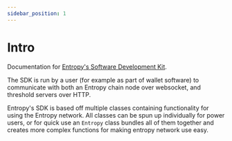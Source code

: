 ```yaml
---
sidebar_position: 1
---
```


# Intro

Documentation for [Entropy's Software Development Kit](https://github.com/entropyxyz/entropy-js).

The SDK is run by a user (for example as part of wallet software) to communicate with both an Entropy chain node over websocket, and threshold servers over HTTP.

Entropy's SDK is based off multiple classes containing functionality for using the Entropy network. All classes can be spun up individually for power users, or for quick use an `Entropy` class bundles all of them together and creates more complex functions for making entropy network use easy.
